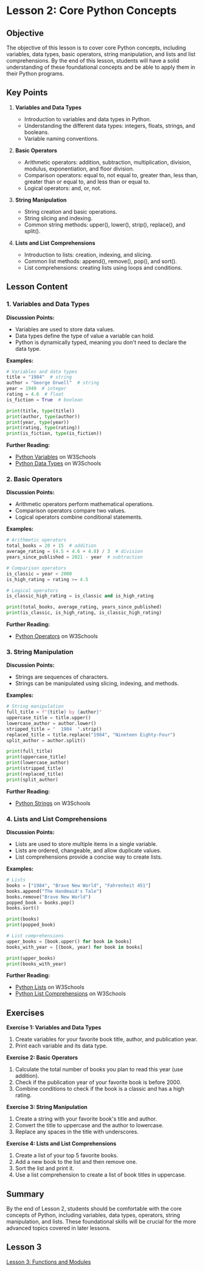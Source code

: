 # Lesson 2: Core Python Concepts

## Objective
The objective of this lesson is to cover core Python concepts, including variables, data types, basic operators, string manipulation, and lists and list comprehensions. By the end of this lesson, students will have a solid understanding of these foundational concepts and be able to apply them in their Python programs.

## Key Points

1. **Variables and Data Types**
   - Introduction to variables and data types in Python.
   - Understanding the different data types: integers, floats, strings, and booleans.
   - Variable naming conventions.

2. **Basic Operators**
   - Arithmetic operators: addition, subtraction, multiplication, division, modulus, exponentiation, and floor division.
   - Comparison operators: equal to, not equal to, greater than, less than, greater than or equal to, and less than or equal to.
   - Logical operators: and, or, not.

3. **String Manipulation**
   - String creation and basic operations.
   - String slicing and indexing.
   - Common string methods: upper(), lower(), strip(), replace(), and split().

4. **Lists and List Comprehensions**
   - Introduction to lists: creation, indexing, and slicing.
   - Common list methods: append(), remove(), pop(), and sort().
   - List comprehensions: creating lists using loops and conditions.

## Lesson Content

### 1. Variables and Data Types

**Discussion Points:**
- Variables are used to store data values.
- Data types define the type of value a variable can hold.
- Python is dynamically typed, meaning you don't need to declare the data type.

**Examples:**
```python
# Variables and data types
title = "1984"  # string
author = "George Orwell"  # string
year = 1949  # integer
rating = 4.6  # float
is_fiction = True  # boolean

print(title, type(title))
print(author, type(author))
print(year, type(year))
print(rating, type(rating))
print(is_fiction, type(is_fiction))
```

**Further Reading:**
- [Python Variables](https://www.w3schools.com/python/python_variables.asp) on W3Schools
- [Python Data Types](https://www.w3schools.com/python/python_datatypes.asp) on W3Schools

### 2. Basic Operators

**Discussion Points:**
- Arithmetic operators perform mathematical operations.
- Comparison operators compare two values.
- Logical operators combine conditional statements.

**Examples:**
```python
# Arithmetic operators
total_books = 20 + 15  # addition
average_rating = (4.5 + 4.6 + 4.8) / 3  # division
years_since_published = 2021 - year  # subtraction

# Comparison operators
is_classic = year < 2000
is_high_rating = rating >= 4.5

# Logical operators
is_classic_high_rating = is_classic and is_high_rating

print(total_books, average_rating, years_since_published)
print(is_classic, is_high_rating, is_classic_high_rating)
```

**Further Reading:**
- [Python Operators](https://www.w3schools.com/python/python_operators.asp) on W3Schools

### 3. String Manipulation

**Discussion Points:**
- Strings are sequences of characters.
- Strings can be manipulated using slicing, indexing, and methods.

**Examples:**
```python
# String manipulation
full_title = f"{title} by {author}"
uppercase_title = title.upper()
lowercase_author = author.lower()
stripped_title = "  1984  ".strip()
replaced_title = title.replace("1984", "Nineteen Eighty-Four")
split_author = author.split()

print(full_title)
print(uppercase_title)
print(lowercase_author)
print(stripped_title)
print(replaced_title)
print(split_author)
```

**Further Reading:**
- [Python Strings](https://www.w3schools.com/python/python_strings.asp) on W3Schools

### 4. Lists and List Comprehensions

**Discussion Points:**
- Lists are used to store multiple items in a single variable.
- Lists are ordered, changeable, and allow duplicate values.
- List comprehensions provide a concise way to create lists.

**Examples:**
```python
# Lists
books = ["1984", "Brave New World", "Fahrenheit 451"]
books.append("The Handmaid's Tale")
books.remove("Brave New World")
popped_book = books.pop()
books.sort()

print(books)
print(popped_book)

# List comprehensions
upper_books = [book.upper() for book in books]
books_with_year = [(book, year) for book in books]

print(upper_books)
print(books_with_year)
```

**Further Reading:**
- [Python Lists](https://www.w3schools.com/python/python_lists.asp) on W3Schools
- [Python List Comprehensions](https://www.w3schools.com/python/python_lists_comprehension.asp) on W3Schools

## Exercises

**Exercise 1: Variables and Data Types**
1. Create variables for your favorite book title, author, and publication year.
2. Print each variable and its data type.

**Exercise 2: Basic Operators**
1. Calculate the total number of books you plan to read this year (use addition).
2. Check if the publication year of your favorite book is before 2000.
3. Combine conditions to check if the book is a classic and has a high rating.

**Exercise 3: String Manipulation**
1. Create a string with your favorite book's title and author.
2. Convert the title to uppercase and the author to lowercase.
3. Replace any spaces in the title with underscores.

**Exercise 4: Lists and List Comprehensions**
1. Create a list of your top 5 favorite books.
2. Add a new book to the list and then remove one.
3. Sort the list and print it.
4. Use a list comprehension to create a list of book titles in uppercase.

## Summary

By the end of Lesson 2, students should be comfortable with the core concepts of Python, including variables, data types, operators, string manipulation, and lists. These foundational skills will be crucial for the more advanced topics covered in later lessons.

## Lesson 3
   [Lesson 3: Functions and Modules](./documentation/lesson_3.md)